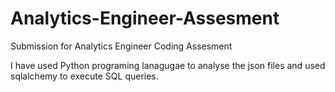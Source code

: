 # Analytics-Engineer-Assesment
Submission for Analytics Engineer Coding Assesment

I have used Python programing lanagugae to analyse the json files and used sqlalchemy to execute SQL queries.
